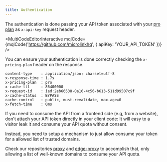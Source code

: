 ```yaml
---
title: Authentication
---
```


The authentication is done passing your API token associated with your [pro plan](/#pricing) as `x-api-key` request header.

<MultiCodeEditorInteractive mqlCode={mqlCode('https://github.com/microlinkhq', { apiKey: 'YOUR_API_TOKEN' })} />

You can ensure your authentication is done correctly checking the `x-pricing-plan` header on the response.

```bash{3}
content-type    : application/json; charset=utf-8
x-response-time : 1.7s
x-pricing-plan  : pro
x-cache-ttl     : 86400000
x-request-id    : iad:2eb66538-0a16-4c56-b613-511d99507c9f
x-cache-status  : BYPASS
cache-control   : public, must-revalidate, max-age=0
x-fetch-time    : 0ms
```

If you need to consume the API from a frontend side (e.g, from a website), don't attach your API token directly in your client code: It will easy to a visitor leak it and consume your API quota without consent.

Instead, you need to setup a mechanism to just allow consume your token for a allowed list of trusted domains. 

Check our repositories [proxy](https://github.com/microlinkhq/proxy) and [edge-proxy](https://github.com/microlinkhq/edge-proxy) to accomplish that, only allowing a list of well-known domains to consume your API quota.
